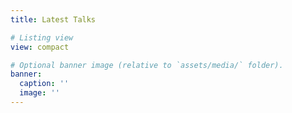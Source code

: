 ```yaml
---
title: Latest Talks

# Listing view
view: compact

# Optional banner image (relative to `assets/media/` folder).
banner:
  caption: ''
  image: ''
---
```

